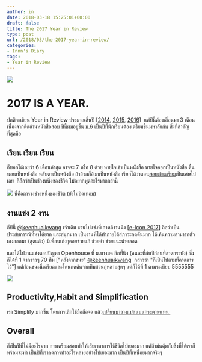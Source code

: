 ```yaml
---
author: in
date: 2018-03-18 15:25:01+00:00
draft: false
title: The 2017 Year in Review
type: post
url: /2018/03/the-2017-year-in-review/
categories:
- Innn's Diary
tags:
- Year in Review
---
```


![](https://www.innnblog.com/wp-content/uploads/2014/03/1000_Cranes_for_Japan_Sans_Text-1-1024x640.jpg)



# 2017 IS A YEAR.


<!-- more -->
ปกติจะเขียน Year in Review ประมาณสิ้นปี [[2014](https://www.innnblog.com/2014/12/the-2014-year-in-review/), [2015](https://www.innnblog.com/2015/12/the-2015-year-in-review/), [2016](https://www.innnblog.com/2016/12/the-2016-year-in-review/)]  แต่ปีนี้ต้องเลื่อนมา 3 เดือนเนื่องจากติดอ่านหนังสือสอบ ปีนี้ผมอยู่ชั้น ม.6 เป็นปีที่นักเรียนต้องเตรียมขึ้นมหาลัยกัน สิ่งที่สำคัญที่สุดคือ


## เรียน เรียน เรียน


ก็บอกได้เลยว่า 6 เดือนล่าสุด อาจจะ 7 หรือ 8 ด้วย หายใจเข้าเป็นหนังสือ หายใจออกเป็นหนังสือ ตื่นนอนเป็นหนังสือ หลับตาเป็นหนังสือ ถ้าอ้วกก็อ้วกเป็นหนังสือ เรียกได้ว่าตอน[สอบเข้าเตรียม](https://www.innnblog.com/2015/04/finally-i-get-tu/)เป็นเศษไปเลย  ก็ถือว่าเป็นช่วงหนึ่งของชีวิต ไม่อยากพูดอะไรมากกว่านี้

![](https://www.innnblog.com/wp-content/uploads/2018/03/jan_calendar-1024x570.png)
นี่คือตารางช่วงหนึ่งของชีวิต (ยังไม่ปิดเทอม)


## งานแข่ง 2 งาน


ก็ปีนี้ [@keenhuaikwang](https://twitter.com/keenhuaikwang) เจ้าเดิม ชวนไปแข่งที่เกาหลีงานนึง [[e-Icon 2017](https://www.innnblog.com/2017/09/e-icon-world-contest-2017/)] ถือว่าเป็นประสบการณ์ที่หาได้ยาก และสนุกมาก เป็นงานที่ได้ทำภายใต้สภาวะกดดันมาก ได้เค้นความสามารถตัวเองออกมา (สุดแล้ว) มีเพื่อนเก่งๆคอยช่วยแก้ ช่วยด่า ช่วยแนะนำตลอด

และได้ไปงานแข่งตอบปัญหา Openhouse ที่ ม.บางมด อีกท่ี่นึง (คนละที่กับปีก่อนที่ลาดกระบัง) ซึ่งก็ได้ที่ 1 จากราวๆ 70 ทีม ["หลังจากชนะ" [@keenhuaikwang](https://twitter.com/keenhuaikwang)  กล่าวว่า "ก็เป็นไปตามที่คาดการไว้"] แต่ก่อนชนะนี่เครียดและโดนกดดันจากทีมสวนกุหลาบสุดๆ แต่ก็ได้ที่ 1 ตามระเบียบ 5555555

![](https://www.innnblog.com/wp-content/uploads/2018/03/IMG_5680-1024x576.jpg)



## Productivity,Habit and Simplification


เรา Simplify มากขึ้น โดยการเลิกใช้มือถือจด แล้ว[เปลี่ยนมาวางแปลนบนกระดาษแทน ](https://www.innnblog.com/2018/04/principle-of-lazy-student/)


## Overall


ก็เป็นปีที่ไม่มีอะไรมาก การเตรียมสอบทำให้เสียเวลาการใช้ชีวิตไปเยอะมาก แต่ถ้ามันคุ้มกับสิ่งที่ได้เราก็พร้อมจะทำ เป็นปีที่เราลดการทำอะไรหลายอย่างไปเยอะมาก เป็นปีที่เหนื่อยมากจริงๆ
